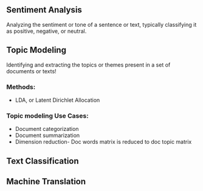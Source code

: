 ## Sentiment Analysis
Analyzing the sentiment or tone of a sentence or text, typically classifying it as positive, negative, or neutral.
## Topic Modeling
 Identifying and extracting the topics or themes present in a set of documents or texts!

 ### Methods:
 - LDA, or Latent Dirichlet Allocation

### Topic modeling Use Cases:

- Document categorization
- Document summarization
- Dimension reduction- Doc words matrix is reduced to doc topic matrix

## Text Classification

## Machine Translation
